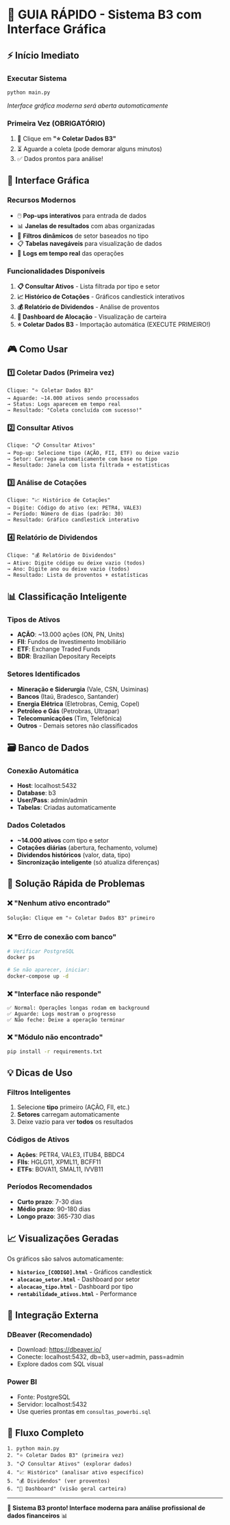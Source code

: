 # 🚀 GUIA RÁPIDO - Sistema B3 com Interface Gráfica

## ⚡ Início Imediato

### **Executar Sistema**
```bash
python main.py
```
*Interface gráfica moderna será aberta automaticamente*

### **Primeira Vez (OBRIGATÓRIO)**
1. 🎯 Clique em **"⭐ Coletar Dados B3"**
2. ⏳ Aguarde a coleta (pode demorar alguns minutos)
3. ✅ Dados prontos para análise!

## 🎨 Interface Gráfica

### **Recursos Modernos**
- 🖱️ **Pop-ups interativos** para entrada de dados
- 📊 **Janelas de resultados** com abas organizadas
- 🎯 **Filtros dinâmicos** de setor baseados no tipo
- 📋 **Tabelas navegáveis** para visualização de dados
- 📝 **Logs em tempo real** das operações

### **Funcionalidades Disponíveis**
1. **📋 Consultar Ativos** - Lista filtrada por tipo e setor
2. **📈 Histórico de Cotações** - Gráficos candlestick interativos  
3. **💰 Relatório de Dividendos** - Análise de proventos
4. **🎯 Dashboard de Alocação** - Visualização de carteira
5. **⭐ Coletar Dados B3** - Importação automática (EXECUTE PRIMEIRO!)

## 🎮 Como Usar

### **1️⃣ Coletar Dados (Primeira vez)**
```
Clique: "⭐ Coletar Dados B3"
→ Aguarde: ~14.000 ativos sendo processados
→ Status: Logs aparecem em tempo real
→ Resultado: "Coleta concluída com sucesso!"
```

### **2️⃣ Consultar Ativos**
```
Clique: "📋 Consultar Ativos" 
→ Pop-up: Selecione tipo (AÇÃO, FII, ETF) ou deixe vazio
→ Setor: Carrega automaticamente com base no tipo
→ Resultado: Janela com lista filtrada + estatísticas
```

### **3️⃣ Análise de Cotações**
```
Clique: "📈 Histórico de Cotações"
→ Digite: Código do ativo (ex: PETR4, VALE3)
→ Período: Número de dias (padrão: 30)
→ Resultado: Gráfico candlestick interativo
```

### **4️⃣ Relatório de Dividendos**
```
Clique: "💰 Relatório de Dividendos"
→ Ativo: Digite código ou deixe vazio (todos)
→ Ano: Digite ano ou deixe vazio (todos)
→ Resultado: Lista de proventos + estatísticas
```

## 📊 Classificação Inteligente

### **Tipos de Ativos**
- **AÇÃO**: ~13.000 ações (ON, PN, Units)
- **FII**: Fundos de Investimento Imobiliário
- **ETF**: Exchange Traded Funds
- **BDR**: Brazilian Depositary Receipts

### **Setores Identificados**
- **Mineração e Siderurgia** (Vale, CSN, Usiminas)
- **Bancos** (Itaú, Bradesco, Santander)
- **Energia Elétrica** (Eletrobras, Cemig, Copel)
- **Petróleo e Gás** (Petrobras, Ultrapar)
- **Telecomunicações** (Tim, Telefônica)
- **Outros** - Demais setores não classificados

## 🗃️ Banco de Dados

### **Conexão Automática**
- **Host**: localhost:5432
- **Database**: b3
- **User/Pass**: admin/admin
- **Tabelas**: Criadas automaticamente

### **Dados Coletados**
- **~14.000 ativos** com tipo e setor
- **Cotações diárias** (abertura, fechamento, volume)
- **Dividendos históricos** (valor, data, tipo)
- **Sincronização inteligente** (só atualiza diferenças)

## 🔧 Solução Rápida de Problemas

### **❌ "Nenhum ativo encontrado"**
```
Solução: Clique em "⭐ Coletar Dados B3" primeiro
```

### **❌ "Erro de conexão com banco"**
```bash
# Verificar PostgreSQL
docker ps

# Se não aparecer, iniciar:
docker-compose up -d
```

### **❌ "Interface não responde"**
```
✅ Normal: Operações longas rodam em background
✅ Aguarde: Logs mostram o progresso
✅ Não feche: Deixe a operação terminar
```

### **❌ "Módulo não encontrado"**
```bash
pip install -r requirements.txt
```

## 💡 Dicas de Uso

### **Filtros Inteligentes**
1. Selecione **tipo** primeiro (AÇÃO, FII, etc.)
2. **Setores** carregam automaticamente
3. Deixe vazio para ver **todos** os resultados

### **Códigos de Ativos**
- **Ações**: PETR4, VALE3, ITUB4, BBDC4
- **FIIs**: HGLG11, XPML11, BCFF11
- **ETFs**: BOVA11, SMAL11, IVVB11

### **Períodos Recomendados**
- **Curto prazo**: 7-30 dias
- **Médio prazo**: 90-180 dias  
- **Longo prazo**: 365-730 dias

## 📈 Visualizações Geradas

Os gráficos são salvos automaticamente:
- **`historico_[CODIGO].html`** - Gráficos candlestick
- **`alocacao_setor.html`** - Dashboard por setor
- **`alocacao_tipo.html`** - Dashboard por tipo
- **`rentabilidade_ativos.html`** - Performance

## 🔗 Integração Externa

### **DBeaver (Recomendado)**
- Download: https://dbeaver.io/
- Conecte: localhost:5432, db=b3, user=admin, pass=admin
- Explore dados com SQL visual

### **Power BI**
- Fonte: PostgreSQL
- Servidor: localhost:5432
- Use queries prontas em `consultas_powerbi.sql`

## 🎯 Fluxo Completo

```
1. python main.py
2. "⭐ Coletar Dados B3" (primeira vez)
3. "📋 Consultar Ativos" (explorar dados)
4. "📈 Histórico" (analisar ativo específico)  
5. "💰 Dividendos" (ver proventos)
6. "🎯 Dashboard" (visão geral carteira)
```

---
**🎉 Sistema B3 pronto! Interface moderna para análise profissional de dados financeiros** 📊